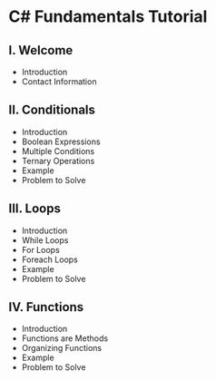 # C# Fundamentals Tutorial
## I. Welcome
* Introduction
* Contact Information
## II. Conditionals
* Introduction
* Boolean Expressions
* Multiple Conditions
* Ternary Operations
* Example
* Problem to Solve
## III. Loops
* Introduction
* While Loops
* For Loops
* Foreach Loops
* Example
* Problem to Solve
## IV. Functions
* Introduction
* Functions are Methods
* Organizing Functions
* Example
* Problem to Solve
